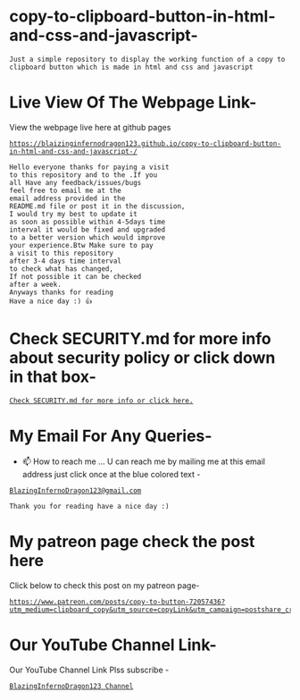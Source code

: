 # copy-to-clipboard-button-in-html-and-css-and-javascript-
`
Just a simple repository to display the working function of a copy to clipboard button which is made in html and css and javascript 
`

# Live View Of The Webpage Link-
View the webpage live here at github pages
<a href="https://blaizinginfernodragon123.github.io/copy-to-clipboard-button-in-html-and-css-and-javascript-/" target=”_blank”>
```
https://blaizinginfernodragon123.github.io/copy-to-clipboard-button-in-html-and-css-and-javascript-/
```
</a>

```
Hello everyone thanks for paying a visit 
to this repository and to the .If you 
all Have any feedback/issues/bugs 
feel free to email me at the 
email address provided in the 
README.md file or post it in the discussion,
I would try my best to update it 
as soon as possible within 4-5days time 
interval it would be fixed and upgraded 
to a better version which would improve 
your experience.Btw Make sure to pay 
a visit to this repository 
after 3-4 days time interval 
to check what has changed,
If not possible it can be checked 
after a week. 
Anyways thanks for reading
Have a nice day :) 👍
```

# Check SECURITY.md for more info about security policy or click down in that box-
<a href="./SECURITY.md"> 

```
Check SECURITY.md for more info or click here.
```
</a>

# My Email For Any Queries-
- 📫 How to reach me ... U can reach me by mailing me at this email address just click once at the blue colored text - <a href="mailto:bibhabbarua@gmail.com">
```
BlazingInfernoDragon123@gmail.com
```
</a>

`
Thank you for reading have a nice day :)
`
# My patreon page check the post here
Click below to check this post on my patreon page-
<a href="https://www.patreon.com/posts/copy-to-button-72057436?utm_medium=clipboard_copy&utm_source=copyLink&utm_campaign=postshare_creator">

```
https://www.patreon.com/posts/copy-to-button-72057436?utm_medium=clipboard_copy&utm_source=copyLink&utm_campaign=postshare_cr
```
</a>

# Our YouTube Channel Link-
Our YouTube Channel Link Plss subscribe -
<a href="https://youtube.com/channel/UC94rjmYz21IBREgkLaQ7NVA">
```
BlazingInfernoDragon123 Channel
```
</a>
